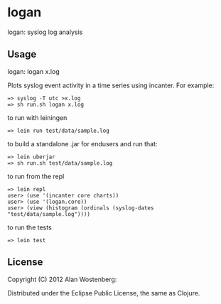 # logan

logan: syslog log analysis

## Usage

logan: logan x.log

Plots syslog event activity in a time series using incanter. For example:

    => syslog -T utc >x.log
    => sh run.sh logan x.log

to run with leiningen

    => lein run test/data/sample.log

to build a standalone .jar for endusers and run that:

    => lein uberjar
    => sh run.sh test/data/sample.log

to run from the repl

    => lein repl
    user> (use '(incanter core charts))
    user> (use '(logan.core))
    user> (view (histogram (ordinals (syslog-dates "test/data/sample.log"))))

to run the tests

    => lein test

## License

Copyright (C) 2012 Alan Wostenberg:

Distributed under the Eclipse Public License, the same as Clojure.
